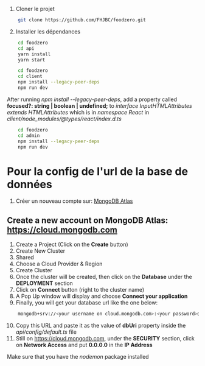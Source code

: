 1. Cloner le projet
```bash
    git clone https://github.com/FHJBC/foodzero.git
```
2. Installer les dépendances
```bash
    cd foodzero
    cd api
    yarn install
    yarn start
```
```bash
    cd foodzero
    cd client
    npm install --legacy-peer-deps
    npm run dev
```

After running *npm install --legacy-peer-deps*, add a property called **focused?: string | boolean | undefined;** to *interface InputHTMLAttributes<T> extends HTMLAttributes<T>* which is in *namespace React* in *client/node_modules/@types/react/index.d.ts*

```bash
    cd foodzero
    cd admin
    npm install --legacy-peer-deps
    npm run dev
```

# Pour la config de l'url de la base de données
1. Créer un nouveau compte sur: [MongoDB Atlas](https://cloud.mongodb.com)

## Create a new account on MongoDB Atlas: https://cloud.mongodb.com
1. Create a Project (Click on the **Create** button)
2. Create New Cluster
3. Shared
4. Choose a Cloud Provider & Region
5. Create Cluster 
6. Once the cluster will be created, then click on the **Database** under the **DEPLOYMENT** section
7. Click on **Connect** button (right to the cluster name)
8. A Pop Up window will display and choose **Connect your application**
9. Finally, you will get your database url like the one below:
```bash
    mongodb+srv://<your username on cloud.mongodb.com>:<your password>@cluster0.wmjwv.mongodb.net/?retryWrites=true&w=majority
```

10. Copy this URL and paste it as the value of **dbUri** property inside the *api/config/default.ts* file 
11. Still on https://cloud.mongodb.com, under the **SECURITY** section, click on **Network Access** and put **0.0.0.0** in the **IP Address**

Make sure that you have the *nodemon* package installed 